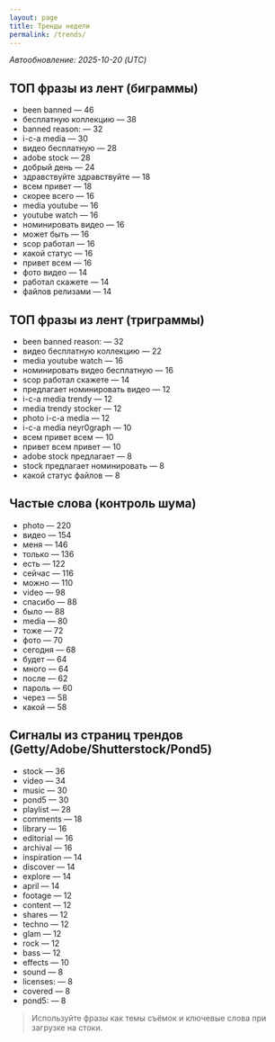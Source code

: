 ```yaml
---
layout: page
title: Тренды недели
permalink: /trends/
---
```


_Автообновление: 2025-10-20 (UTC)_

## ТОП фразы из лент (биграммы)
- been banned — 46
- бесплатную коллекцию — 38
- banned reason: — 32
- i-c-a media — 30
- видео бесплатную — 28
- adobe stock — 28
- добрый день — 24
- здравствуйте здравствуйте — 18
- всем привет — 18
- скорее всего — 16
- media youtube — 16
- youtube watch — 16
- номинировать видео — 16
- может быть — 16
- scop работал — 16
- какой статус — 16
- привет всем — 16
- фото видео — 14
- работал скажете — 14
- файлов релизами — 14

## ТОП фразы из лент (триграммы)
- been banned reason: — 32
- видео бесплатную коллекцию — 22
- media youtube watch — 16
- номинировать видео бесплатную — 16
- scop работал скажете — 14
- предлагает номинировать видео — 12
- i-c-a media trendy — 12
- media trendy stocker — 12
- photo i-c-a media — 12
- i-c-a media neyr0graph — 10
- всем привет всем — 10
- привет всем привет — 10
- adobe stock предлагает — 8
- stock предлагает номинировать — 8
- какой статус файлов — 8

## Частые слова (контроль шума)
- photo — 220
- видео — 154
- меня — 146
- только — 136
- есть — 122
- сейчас — 116
- можно — 110
- video — 98
- спасибо — 88
- было — 88
- media — 80
- тоже — 72
- фото — 70
- сегодня — 68
- будет — 64
- много — 64
- после — 62
- пароль — 60
- через — 58
- какой — 58

## Сигналы из страниц трендов (Getty/Adobe/Shutterstock/Pond5)
- stock — 36
- video — 34
- music — 30
- pond5 — 30
- playlist — 28
- comments — 18
- library — 16
- editorial — 16
- archival — 16
- inspiration — 14
- discover — 14
- explore — 14
- april — 14
- footage — 12
- content — 12
- shares — 12
- techno — 12
- glam — 12
- rock — 12
- bass — 12
- effects — 10
- sound — 8
- licenses: — 8
- covered — 8
- pond5: — 8

> Используйте фразы как темы съёмок и ключевые слова при загрузке на стоки.
